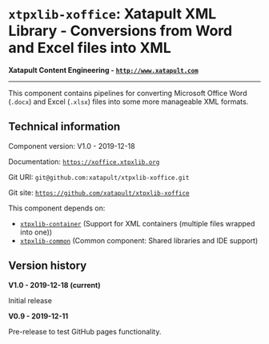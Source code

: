 # `xtpxlib-xoffice`: Xatapult XML Library - Conversions from Word and Excel files into XML

**Xatapult Content Engineering - [`http://www.xatapult.com`](http://www.xatapult.com)**

---------- 

This component contains pipelines for converting Microsoft Office Word (`.docx`) and Excel (`.xlsx`) files into some more manageable XML formats. 

## Technical information

Component version: V1.0 - 2019-12-18

Documentation: [`https://xoffice.xtpxlib.org`](https://xoffice.xtpxlib.org)

Git URI: `git@github.com:xatapult/xtpxlib-xoffice.git`

Git site: [`https://github.com/xatapult/xtpxlib-xoffice`](https://github.com/xatapult/xtpxlib-xoffice)
      
This component depends on:
* [`xtpxlib-container`](https://container.xtpxlib.org) (Support for XML containers (multiple files wrapped into one))
* [`xtpxlib-common`](https://common.xtpxlib.org) (Common component: Shared libraries and IDE support)

## Version history

**V1.0 - 2019-12-18 (current)**

Initial release

**V0.9 - 2019-12-11**

Pre-release to test GitHub pages functionality.


